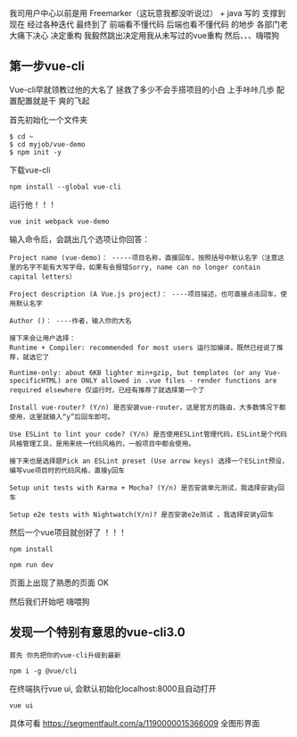 我司用户中心以前是用 Freemarker（这玩意我都没听说过） + java 写的 支撑到现在 经过各种迭代 最终到了 前端看不懂代码 后端也看不懂代码 的地步  各部门老大痛下决心 决定重构 我毅然跳出决定用我从未写过的vue重构 然后、、、嗨喂狗

## 第一步vue-cli

Vue-cli早就领教过他的大名了  拯救了多少不会手搭项目的小白 上手咔咔几歩 配置配置就是干 爽的飞起

首先初始化一个文件夹

```
$ cd ~
$ cd myjob/vue-demo
$ npm init -y

```

下载vue-cli

```
npm install --global vue-cli

```

运行他！！！

```
vue init webpack vue-demo

```

输入命令后，会跳出几个选项让你回答：

```
Project name (vue-demo)： -----项目名称，直接回车，按照括号中默认名字（注意这里的名字不能有大写字母，如果有会报错Sorry, name can no longer contain capital letters）

Project description (A Vue.js project)： ----项目描述，也可直接点击回车，使用默认名字

Author ()： ----作者，输入你的大名

接下来会让用户选择：
Runtime + Compiler: recommended for most users 运行加编译，既然已经说了推荐，就选它了

Runtime-only: about 6KB lighter min+gzip, but templates (or any Vue-specificHTML) are ONLY allowed in .vue files - render functions are required elsewhere 仅运行时，已经有推荐了就选择第一个了

Install vue-router? (Y/n) 是否安装vue-router，这是官方的路由，大多数情况下都使用，这里就输入“y”后回车即可。

Use ESLint to lint your code? (Y/n) 是否使用ESLint管理代码，ESLint是个代码风格管理工具，是用来统一代码风格的，一般项目中都会使用。

接下来也是选择题Pick an ESLint preset (Use arrow keys) 选择一个ESLint预设，编写vue项目时的代码风格，直接y回车

Setup unit tests with Karma + Mocha? (Y/n) 是否安装单元测试，我选择安装y回车

Setup e2e tests with Nightwatch(Y/n)? 是否安装e2e测试 ，我选择安装y回车

```

然后一个vue项目就创好了 ！！！

```
npm install

npm run dev 

```

页面上出现了熟悉的页面 OK

然后我们开始吧 嗨喂狗




## 发现一个特别有意思的vue-cli3.0 

```
首先 你先把你的vue-cli升级到最新

npm i -g @vue/cli
```

在终端执行vue ui, 会默认初始化localhost:8000且自动打开

```
vue ui
```

具体可看 https://segmentfault.com/a/1190000015366009 全图形界面